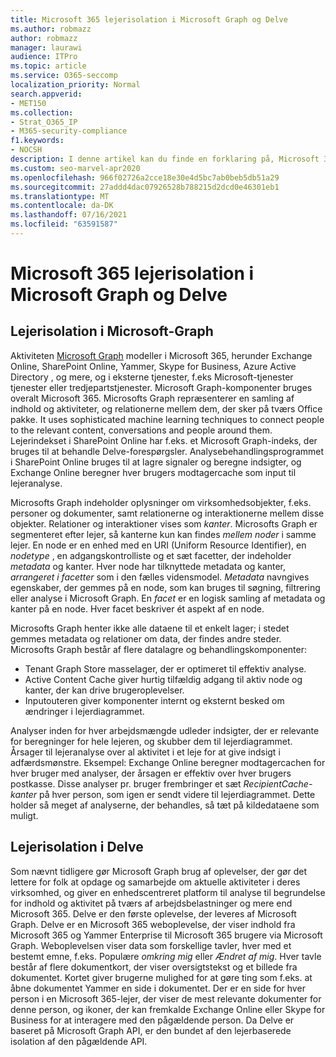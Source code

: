 ```yaml
---
title: Microsoft 365 lejerisolation i Microsoft Graph og Delve
ms.author: robmazz
author: robmazz
manager: laurawi
audience: ITPro
ms.topic: article
ms.service: O365-seccomp
localization_priority: Normal
search.appverid:
- MET150
ms.collection:
- Strat_O365_IP
- M365-security-compliance
f1.keywords:
- NOCSH
description: I denne artikel kan du finde en forklaring på, Microsoft 365 lejerisolation fungerer i Office Graph og Delve.
ms.custom: seo-marvel-apr2020
ms.openlocfilehash: 966f02726a2cce18e30e4d5bc7ab0beb5db51a29
ms.sourcegitcommit: 27addd4dac07926528b788215d2dcd0e46301eb1
ms.translationtype: MT
ms.contentlocale: da-DK
ms.lasthandoff: 07/16/2021
ms.locfileid: "63591587"
---
```

# <a name="microsoft-365-tenant-isolation-in-the-microsoft-graph-and-delve"></a>Microsoft 365 lejerisolation i Microsoft Graph og Delve

## <a name="tenant-isolation-in-the-microsoft-graph"></a>Lejerisolation i Microsoft-Graph

Aktiviteten [Microsoft Graph](https://developer.microsoft.com/graph) modeller i Microsoft 365, herunder Exchange Online, SharePoint Online, Yammer, Skype for Business, Azure Active Directory , og mere, og i eksterne tjenester, f.eks Microsoft-tjenester tjenester eller tredjepartstjenester. Microsoft Graph-komponenter bruges overalt Microsoft 365. Microsofts Graph repræsenterer en samling af indhold og aktiviteter, og relationerne mellem dem, der sker på tværs Office pakke. It uses sophisticated machine learning techniques to connect people to the relevant content, conversations and people around them. Lejerindekset i SharePoint Online har f.eks. et Microsoft Graph-indeks, der bruges til at behandle Delve-forespørgsler. Analysebehandlingsprogrammet i SharePoint Online bruges til at lagre signaler og beregne indsigter, og Exchange Online beregner hver brugers modtagercache som input til lejeranalyse.

Microsofts Graph indeholder oplysninger om virksomhedsobjekter, f.eks. personer og dokumenter, samt relationerne og interaktionerne mellem disse objekter. Relationer og interaktioner vises som *kanter*. Microsofts Graph er segmenteret efter lejer, så kanterne kun kan findes *mellem noder* i samme lejer. En node er en enhed med en URI (Uniform Resource Identifier), en *nodetype* , en adgangskontrolliste og et sæt facetter, der indeholder *metadata* og kanter. Hver node har tilknyttede metadata og kanter, *arrangeret i facetter* som i den fælles vidensmodel. *Metadata* navngives egenskaber, der gemmes på en node, som kan bruges til søgning, filtrering eller analyse i Microsoft Graph. En *facet* er en logisk samling af metadata og kanter på en node. Hver facet beskriver ét aspekt af en node. 

Microsofts Graph henter ikke alle dataene til et enkelt lager; i stedet gemmes metadata og relationer om data, der findes andre steder. Microsofts Graph består af flere datalagre og behandlingskomponenter:

- Tenant Graph Store masselager, der er optimeret til effektiv analyse.
- Active Content Cache giver hurtig tilfældig adgang til aktiv node og kanter, der kan drive brugeroplevelser.
- Inputouteren giver komponenter internt og eksternt besked om ændringer i lejerdiagrammet.

Analyser inden for hver arbejdsmængde udleder indsigter, der er relevante for beregninger for hele lejeren, og skubber dem til lejerdiagrammet. Årsager til lejeranalyse over al aktivitet i et leje for at give indsigt i adfærdsmønstre. Eksempel: Exchange Online beregner modtagercachen for hver bruger med analyser, der årsagen er effektiv over hver brugers postkasse. Disse analyser pr. bruger frembringer et sæt *RecipientCache-kanter* på hver person, som igen er sendt videre til lejerdiagrammet. Dette holder så meget af analyserne, der behandles, så tæt på kildedataene som muligt.

## <a name="tenant-isolation-in-delve"></a>Lejerisolation i Delve

Som nævnt tidligere gør Microsoft Graph brug af oplevelser, der gør det lettere for folk at opdage og samarbejde om aktuelle aktiviteter i deres virksomhed, og giver en enhedscentreret platform til analyse til begrundelse for indhold og aktivitet på tværs af arbejdsbelastninger og mere end Microsoft 365. Delve er den første oplevelse, der leveres af Microsoft Graph.
Delve er en Microsoft 365 weboplevelse, der viser indhold fra Microsoft 365 og Yammer Enterprise til Microsoft 365 brugere via Microsoft Graph. Weboplevelsen viser data som forskellige tavler, hver med et bestemt emne, f.eks. Populære *omkring mig* eller *Ændret af mig*. Hver tavle består af flere dokumentkort, der viser oversigtstekst og et billede fra dokumentet. Kortet giver brugerne mulighed for at gøre ting som f.eks. at åbne dokumentet Yammer en side i dokumentet. Der er en side for hver person i en Microsoft 365-lejer, der viser de mest relevante dokumenter for denne person, og ikoner, der kan fremkalde Exchange Online eller Skype for Business for at interagere med den pågældende person. Da Delve er baseret på Microsoft Graph API, er den bundet af den lejerbaserede isolation af den pågældende API.
